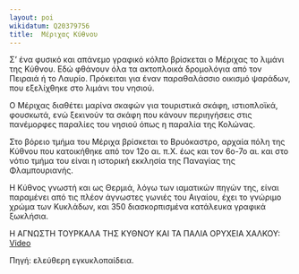 ```yaml
---
layout: poi
wikidatum: Q20379756
title:  Μέριχας Κύθνου
---
```


Σ’ ένα φυσικό και απάνεμο γραφικό κόλπο βρίσκεται ο Μέριχας το λιμάνι της Κύθνου. Εδώ φθάνουν όλα τα ακτοπλοικά δρομολόγια από τον Πειραιά ή το Λαυρίο. Πρόκειται για έναν παραθαλάσσιο οικισμό ψαράδων, που εξελίχθηκε στο λιμάνι του νησιού.

Ο Μέριχας διαθέτει μαρίνα σκαφών για τουριστικά σκάφη, ιστιοπλοϊκά, φουσκωτά, ενώ ξεκινούν τα σκάφη που κάνουν περιηγήσεις στις πανέμορφες παραλίες του νησιού όπως η παραλία της Κολώνας.

Στο βόρειο τμήμα του Μέριχα βρίσκεται το Βρυόκαστρο, αρχαία πόλη της Κύθνου που κατοικήθηκε από τον 12o αι. π.Χ. έως και τον 6o-7o αι. και στο νότιο τμήμα του είναι η ιστορική εκκλησία της Παναγίας της Φλαμπουριανής.

Η Κύθνος γνωστή και ως Θερμιά, λόγω των ιαματικών πηγών της, είναι παραμένει από τις πλέον άγνωστες γωνιές του Αιγαίου, έχει το γνώριμο χρώμα των Κυκλάδων, και 350 διασκορπισμένα κατάλευκα γραφικά ξωκλήσια.

Η ΑΓΝΩΣΤΗ ΤΟΥΡΚΑΛΑ ΤΗΣ ΚΥΘΝΟΥ ΚΑΙ ΤΑ ΠΑΛΙΑ ΟΡΥΧΕΙΑ ΧΑΛΚΟΥ:
[Video](https://www.youtube.com/watch?v=m-96JfON_Po)

Πηγή: ελεύθερη εγκυκλοπαίδεια.
